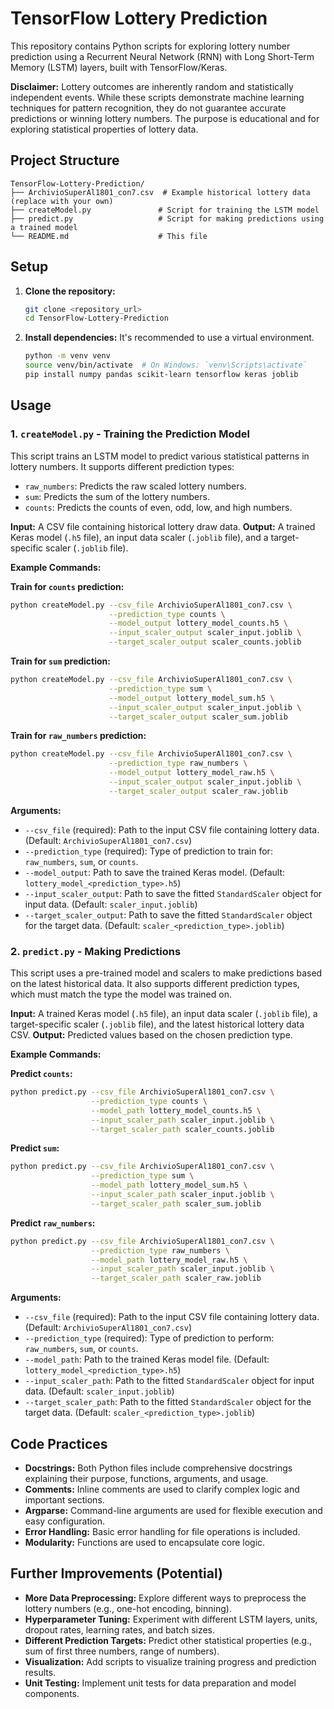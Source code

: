 # TensorFlow Lottery Prediction

This repository contains Python scripts for exploring lottery number prediction using a Recurrent Neural Network (RNN) with Long Short-Term Memory (LSTM) layers, built with TensorFlow/Keras.

**Disclaimer:** Lottery outcomes are inherently random and statistically independent events. While these scripts demonstrate machine learning techniques for pattern recognition, they do not guarantee accurate predictions or winning lottery numbers. The purpose is educational and for exploring statistical properties of lottery data.

## Project Structure

```
TensorFlow-Lottery-Prediction/
├── ArchivioSuperAl1801_con7.csv  # Example historical lottery data (replace with your own)
├── createModel.py               # Script for training the LSTM model
├── predict.py                   # Script for making predictions using a trained model
└── README.md                    # This file
```

## Setup

1.  **Clone the repository:**
    ```bash
    git clone <repository_url>
    cd TensorFlow-Lottery-Prediction
    ```

2.  **Install dependencies:**
    It's recommended to use a virtual environment.
    ```bash
    python -m venv venv
    source venv/bin/activate  # On Windows: `venv\Scripts\activate`
    pip install numpy pandas scikit-learn tensorflow keras joblib
    ```

## Usage

### 1. `createModel.py` - Training the Prediction Model

This script trains an LSTM model to predict various statistical patterns in lottery numbers. It supports different prediction types:

*   `raw_numbers`: Predicts the raw scaled lottery numbers.
*   `sum`: Predicts the sum of the lottery numbers.
*   `counts`: Predicts the counts of even, odd, low, and high numbers.

**Input:** A CSV file containing historical lottery draw data.
**Output:** A trained Keras model (`.h5` file), an input data scaler (`.joblib` file), and a target-specific scaler (`.joblib` file).

**Example Commands:**

**Train for `counts` prediction:**
```bash
python createModel.py --csv_file ArchivioSuperAl1801_con7.csv \
                      --prediction_type counts \
                      --model_output lottery_model_counts.h5 \
                      --input_scaler_output scaler_input.joblib \
                      --target_scaler_output scaler_counts.joblib
```

**Train for `sum` prediction:**
```bash
python createModel.py --csv_file ArchivioSuperAl1801_con7.csv \
                      --prediction_type sum \
                      --model_output lottery_model_sum.h5 \
                      --input_scaler_output scaler_input.joblib \
                      --target_scaler_output scaler_sum.joblib
```

**Train for `raw_numbers` prediction:**
```bash
python createModel.py --csv_file ArchivioSuperAl1801_con7.csv \
                      --prediction_type raw_numbers \
                      --model_output lottery_model_raw.h5 \
                      --input_scaler_output scaler_input.joblib \
                      --target_scaler_output scaler_raw.joblib
```

**Arguments:**
*   `--csv_file` (required): Path to the input CSV file containing lottery data. (Default: `ArchivioSuperAl1801_con7.csv`)
*   `--prediction_type` (required): Type of prediction to train for: `raw_numbers`, `sum`, or `counts`.
*   `--model_output`: Path to save the trained Keras model. (Default: `lottery_model_<prediction_type>.h5`)
*   `--input_scaler_output`: Path to save the fitted `StandardScaler` object for input data. (Default: `scaler_input.joblib`)
*   `--target_scaler_output`: Path to save the fitted `StandardScaler` object for the target data. (Default: `scaler_<prediction_type>.joblib`)

### 2. `predict.py` - Making Predictions

This script uses a pre-trained model and scalers to make predictions based on the latest historical data. It also supports different prediction types, which must match the type the model was trained on.

**Input:** A trained Keras model (`.h5` file), an input data scaler (`.joblib` file), a target-specific scaler (`.joblib` file), and the latest historical lottery data CSV.
**Output:** Predicted values based on the chosen prediction type.

**Example Commands:**

**Predict `counts`:**
```bash
python predict.py --csv_file ArchivioSuperAl1801_con7.csv \
                  --prediction_type counts \
                  --model_path lottery_model_counts.h5 \
                  --input_scaler_path scaler_input.joblib \
                  --target_scaler_path scaler_counts.joblib
```

**Predict `sum`:**
```bash
python predict.py --csv_file ArchivioSuperAl1801_con7.csv \
                  --prediction_type sum \
                  --model_path lottery_model_sum.h5 \
                  --input_scaler_path scaler_input.joblib \
                  --target_scaler_path scaler_sum.joblib
```

**Predict `raw_numbers`:**
```bash
python predict.py --csv_file ArchivioSuperAl1801_con7.csv \
                  --prediction_type raw_numbers \
                  --model_path lottery_model_raw.h5 \
                  --input_scaler_path scaler_input.joblib \
                  --target_scaler_path scaler_raw.joblib
```

**Arguments:**
*   `--csv_file` (required): Path to the input CSV file containing lottery data. (Default: `ArchivioSuperAl1801_con7.csv`)
*   `--prediction_type` (required): Type of prediction to perform: `raw_numbers`, `sum`, or `counts`.
*   `--model_path`: Path to the trained Keras model file. (Default: `lottery_model_<prediction_type>.h5`)
*   `--input_scaler_path`: Path to the fitted `StandardScaler` object for input data. (Default: `scaler_input.joblib`)
*   `--target_scaler_path`: Path to the fitted `StandardScaler` object for the target data. (Default: `scaler_<prediction_type>.joblib`)

## Code Practices

*   **Docstrings:** Both Python files include comprehensive docstrings explaining their purpose, functions, arguments, and usage.
*   **Comments:** Inline comments are used to clarify complex logic and important sections.
*   **Argparse:** Command-line arguments are used for flexible execution and easy configuration.
*   **Error Handling:** Basic error handling for file operations is included.
*   **Modularity:** Functions are used to encapsulate core logic.

## Further Improvements (Potential)

*   **More Data Preprocessing:** Explore different ways to preprocess the lottery numbers (e.g., one-hot encoding, binning).
*   **Hyperparameter Tuning:** Experiment with different LSTM layers, units, dropout rates, learning rates, and batch sizes.
*   **Different Prediction Targets:** Predict other statistical properties (e.g., sum of first three numbers, range of numbers).
*   **Visualization:** Add scripts to visualize training progress and prediction results.
*   **Unit Testing:** Implement unit tests for data preparation and model components.